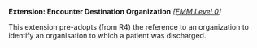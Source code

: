 **Extension: Encounter Destination Organization** *[[FMM Level 0](guidance.html)]*

This extension pre-adopts (from R4) the reference to an organization to identify an organisation to which a patient was discharged.